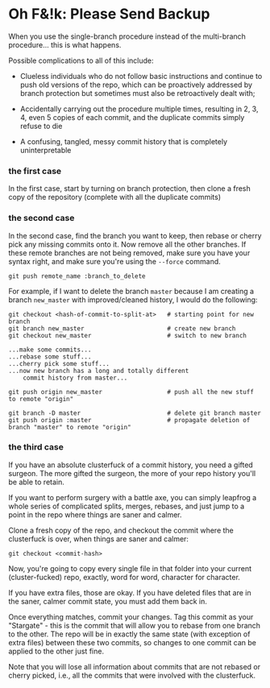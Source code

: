 # Oh F&!k: Please Send Backup

When you use the single-branch procedure
instead of the multi-branch procedure...
this is what happens.

Possible complications to all of this 
include:

* Clueless individuals who do not
    follow basic instructions and continue to push
    old versions of the repo, which can be proactively
    addressed by branch protection but sometimes
    must also be retroactively dealt with; 

* Accidentally carrying out the procedure multiple times,
    resulting in 2, 3, 4, even 5 copies of each commit,
    and the duplicate commits simply refuse to die

* A confusing, tangled, messy commit history that is
    completely uninterpretable


### the first case

In the first case, start by turning on branch protection,
then clone a fresh copy of the repository (complete with
all the duplicate commits)


### the second case

In the second case, find the branch you want to keep,
then rebase or cherry pick any missing commits onto it.
Now remove all the other branches. If these remote branches
are not being removed, make sure you have your syntax right,
and make sure you're using the `--force` command.

```
git push remote_name :branch_to_delete
```

For example, if I want to delete the branch
`master` because I am creating a branch `new_master`
with improved/cleaned history,
I would do the following:

```
git checkout <hash-of-commit-to-split-at>   # starting point for new branch
git branch new_master                       # create new branch
git checkout new_master                     # switch to new branch

...make some commits...
...rebase some stuff...
...cherry pick some stuff...
...now new branch has a long and totally different 
    commit history from master...

git push origin new_master                  # push all the new stuff to remote "origin"

git branch -D master                        # delete git branch master
git push origin :master                     # propagate deletion of branch "master" to remote "origin"
```


### the third case

If you have an absolute clusterfuck of a commit history,
you need a gifted surgeon. The more gifted the surgeon,
the more of your repo history you'll be able to retain.

If you want to perform surgery with a battle axe, 
you can simply leapfrog a whole series of complicated
splits, merges, rebases, and just jump to a point in 
the repo where things are saner and calmer.

Clone a fresh copy of the repo, and checkout the 
commit where the clusterfuck is over, when things
are saner and calmer:

```
git checkout <commit-hash>
```

Now, you're going to copy every single file
in that folder into your current (cluster-fucked)
repo, exactly, word for word, character for character.

If you have extra files, those are okay. If you have 
deleted files that are in the saner, calmer commit state,
you must add them back in.

Once everything matches, commit your changes.
Tag this commit as your "Stargate" - this is the 
commit that will allow you to rebase from 
one branch to the other. The repo will be in
exactly the same state (with exception of extra files)
between these two commits, so changes to one commit
can be applied to the other just fine.

Note that you will lose all information about commits 
that are not rebased or cherry picked, i.e., all the 
commits that were involved with the clusterfuck.


